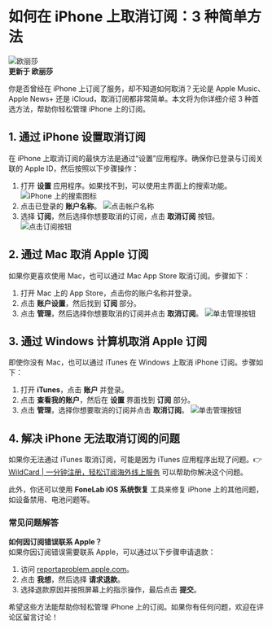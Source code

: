 # 如何在 iPhone 上取消订阅：3 种简单方法

![欧丽莎](https://bbtdd.com/img/9540925945.webp)  
**更新于 欧丽莎**

你是否曾经在 iPhone 上订阅了服务，却不知道如何取消？无论是 Apple Music、Apple News+ 还是 iCloud，取消订阅都非常简单。本文将为你详细介绍 3 种首选方法，帮助你轻松管理 iPhone 上的订阅。

## 1. 通过 iPhone 设置取消订阅

在 iPhone 上取消订阅的最快方法是通过“设置”应用程序。确保你已登录与订阅关联的 Apple ID，然后按照以下步骤操作：

1. 打开 **设置** 应用程序。如果找不到，可以使用主界面上的搜索功能。
   ![iPhone 上的搜索图标](https://bbtdd.com/img/85020840417.webp)
2. 点击已登录的 **账户名称**。
   ![点击帐户名称](https://bbtdd.com/img/11690320.webp)
3. 选择 **订阅**，然后选择你想要取消的订阅，点击 **取消订阅** 按钮。
   ![点击订阅按钮](https://bbtdd.com/img/103760182144026.webp)

## 2. 通过 Mac 取消 Apple 订阅

如果你更喜欢使用 Mac，也可以通过 Mac App Store 取消订阅。步骤如下：

1. 打开 Mac 上的 App Store，点击你的账户名称并登录。
2. 点击 **账户设置**，然后找到 **订阅** 部分。
3. 点击 **管理**，然后选择你想要取消的订阅并点击 **取消订阅**。
   ![单击管理按钮](https://bbtdd.com/img/039765399407.webp)

## 3. 通过 Windows 计算机取消 Apple 订阅

即使你没有 Mac，也可以通过 iTunes 在 Windows 上取消 iPhone 订阅。步骤如下：

1. 打开 **iTunes**，点击 **账户** 并登录。
2. 点击 **查看我的账户**，然后在 **设置** 界面找到 **订阅** 部分。
3. 点击 **管理**，选择你想要取消的订阅并点击 **取消订阅**。
   ![单击管理按钮](https://bbtdd.com/img/8445159039225.webp)

## 4. 解决 iPhone 无法取消订阅的问题

如果你无法通过 iTunes 取消订阅，可能是因为 iTunes 应用程序出现了问题。👉 [WildCard | 一分钟注册，轻松订阅海外线上服务](https://bbtdd.com/WildCard) 可以帮助你解决这个问题。

此外，你还可以使用 **FoneLab iOS 系统恢复** 工具来修复 iPhone 上的其他问题，如设备禁用、电池问题等。

### 常见问题解答

**如何因订阅错误联系 Apple？**  
如果你因订阅错误需要联系 Apple，可以通过以下步骤申请退款：
1. 访问 [reportaproblem.apple.com](https://reportaproblem.apple.com)。
2. 点击 **我想**，然后选择 **请求退款**。
3. 选择退款原因并按照屏幕上的指示操作，最后点击 **提交**。

希望这些方法能帮助你轻松管理 iPhone 上的订阅。如果你有任何问题，欢迎在评论区留言讨论！
